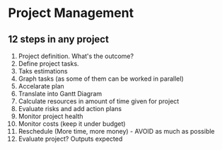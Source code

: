 # Project Management 

## 12 steps in any project 

1. Project definition. What's the outcome?
2. Define project tasks. 
3. Taks estimations 
4. Graph tasks (as some of them can be worked in parallel)
5. Accelarate plan 
6. Translate into Gantt Diagram 
7. Calculate resources in amount of time given for project 
8. Evaluate risks and add action plans
9. Monitor project health
10. Monitor costs (keep it under budget)
11. Reschedule (More time, more money) - AVOID as much as possible 
12. Evaluate project? Outputs expected 
